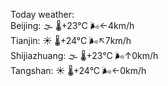 Today weather:  
Beijing: 🌫  🌡️+23°C 🌬️←4km/h  
Tianjin: ☀️ 🌡️+24°C 🌬️↖7km/h  
Shijiazhuang: 🌫  🌡️+23°C 🌬️↑0km/h  
Tangshan: ☀️ 🌡️+24°C 🌬️←0km/h  
